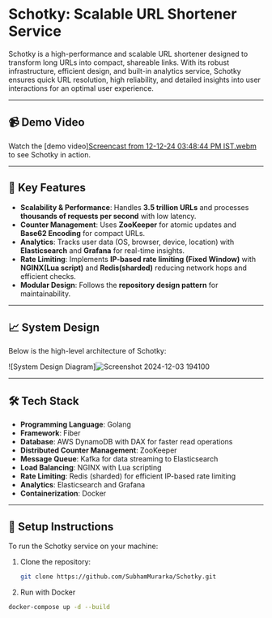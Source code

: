# Schotky: Scalable URL Shortener Service

Schotky is a high-performance and scalable URL shortener designed to transform long URLs into compact, shareable links. With its robust infrastructure, efficient design, and built-in analytics service, Schotky ensures quick URL resolution, high reliability, and detailed insights into user interactions for an optimal user experience.

---

## 📹 Demo Video

Watch the [demo video][Screencast from 12-12-24 03:48:44 PM IST.webm](https://github.com/user-attachments/assets/89171014-3bf1-4017-9229-e1f007fc3267)
to see Schotky in action.

---

## 🚀 **Key Features**

- **Scalability & Performance**: Handles **3.5 trillion URLs** and processes **thousands of requests per second** with low latency.  
- **Counter Management**: Uses **ZooKeeper** for atomic updates and **Base62 Encoding** for compact URLs.  
- **Analytics**: Tracks user data (OS, browser, device, location) with **Elasticsearch** and **Grafana** for real-time insights.  
- **Rate Limiting**: Implements **IP-based rate limiting (Fixed Window)** with **NGINX(Lua script)** and **Redis(sharded)** reducing network hops and efficient checks. 
- **Modular Design**: Follows the **repository design pattern** for maintainability.
  
---

## 📈 System Design

Below is the high-level architecture of Schotky:

![System Design Diagram]![Screenshot 2024-12-03 194100](https://github.com/user-attachments/assets/f2974b96-bbd8-4281-8c0d-bb90da870bc7)

---

## 🛠️ **Tech Stack**

- **Programming Language**: Golang
- **Framework**: Fiber
- **Database**: AWS DynamoDB with DAX for faster read operations
- **Distributed Counter Management**: ZooKeeper
- **Message Queue**: Kafka for data streaming to Elasticsearch
- **Load Balancing**: NGINX with Lua scripting
- **Rate Limiting**: Redis (sharded) for efficient IP-based rate limiting
- **Analytics**: Elasticsearch and Grafana
- **Containerization**: Docker

---

## 🔧 Setup Instructions

To run the Schotky service on your machine:

1. Clone the repository:
   ```bash
   git clone https://github.com/SubhamMurarka/Schotky.git

2. Run with Docker
```bash
docker-compose up -d --build
